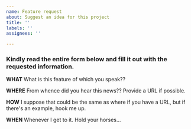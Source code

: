 ```yaml
---
name: Feature request
about: Suggest an idea for this project
title: ''
labels: ''
assignees: ''

---
```


### Kindly read the entire form below and fill it out with the requested information.

**WHAT**
What is this feature of which you speak??

**WHERE**
From whence did you hear this news?? Provide a URL if possible.

**HOW**
I suppose that could be the same as where if you have a URL, but if there's an example, hook me up.

**WHEN**
Whenever I get to it. Hold your horses...
